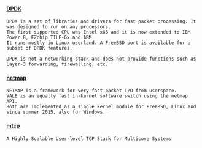 
#### [DPDK](http://dpdk.org/)
    DPDK is a set of libraries and drivers for fast packet processing. It was designed to run on any processors.
    The first supported CPU was Intel x86 and it is now extended to IBM Power 8, EZchip TILE-Gx and ARM.
    It runs mostly in Linux userland. A FreeBSD port is available for a subset of DPDK features.

    DPDK is not a networking stack and does not provide functions such as Layer-3 forwarding, firewalling, etc.

#### [netmap](https://github.com/luigirizzo/netmap)
    NETMAP is a framework for very fast packet I/O from userspace.
    VALE is an equally fast in-kernel software switch using the netmap API.
    Both are implemented as a single kernel module for FreeBSD, Linux and since summer 2015, also for Windows.

#### [mtcp](https://github.com/eunyoung14/mtcp)
    A Highly Scalable User-level TCP Stack for Multicore Systems
